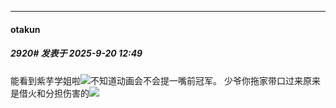 ﻿
*****

####  otakun  
##### 2920#       发表于 2025-9-20 12:49

能看到紫芋学姐啦<img src="https://static.stage1st.com/image/smiley/face2017/066.png" referrerpolicy="no-referrer">不知道动画会不会提一嘴前冠军。
少爷你拖家带口过来原来是借火和分担伤害的<img src="https://static.stage1st.com/image/smiley/face2017/002.png" referrerpolicy="no-referrer">

